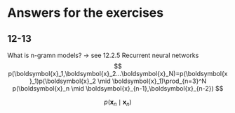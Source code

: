 # Answers for the exercises

## 12-13
What is n-gramn models? -> see 12.2.5 Recurrent neural networks  
$$
p(\boldsymbol{x}_1,\boldsymbol{x}_2...\boldsymbol{x}_N)=p(\boldsymbol{x}_1)p(\boldsymbol{x}_2 \mid \boldsymbol{x}_1)\prod_{n=3}^N p(\boldsymbol{x}_n \mid \boldsymbol{x}_{n-1},\boldsymbol{x}_{n-2})
$$

$$p(\boldsymbol{x}_{n}\mid\boldsymbol{x}_{n})$$
